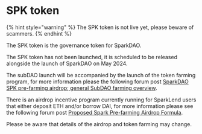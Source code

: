 # SPK token

{% hint style="warning" %}
The SPK token is not live yet, please beware of scammers.
{% endhint %}

The SPK token is the governance token for SparkDAO.

The SPK token has not been launched, it is scheduled to be released alongside the launch of SparkDAO on May 2024.

The subDAO launch will be accompanied by the launch of the token farming program, for more information please the following forum post [SparkDAO SPK pre-farming airdrop; general SubDAO farming overview](https://forum.makerdao.com/t/sparkdao-spk-pre-farming-airdrop-general-subdao-farming-overview/21595).

There is an airdrop incentive program currently running for SparkLend users that either deposit ETH and/or borrow DAI, for more information please see the following forum post [Proposed Spark Pre-farming Airdrop Formula](https://forum.makerdao.com/t/proposed-spark-pre-farming-airdrop-formula/21786).

Please be aware that details of the airdrop and token farming may change.
